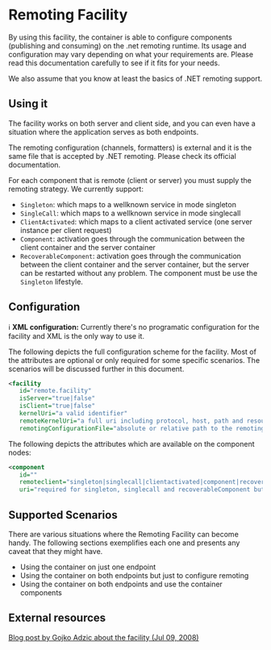 # Remoting Facility

By using this facility, the container is able to configure components (publishing and consuming) on the .net remoting runtime. Its usage and configuration may vary depending on what your requirements are. Please read this documentation carefully to see if it fits for your needs.

We also assume that you know at least the basics of .NET remoting support.

## Using it

The facility works on both server and client side, and you can even have a situation where the application serves as both endpoints.

The remoting configuration (channels, formatters) is  external and it is the same file that is accepted by .NET remoting. Please check its official documentation.

For each component that is remote (client or server) you must supply the remoting strategy. We currently support:

* `Singleton`: which maps to a wellknown service in mode singleton
* `SingleCall`: which maps to a wellknown service in mode singlecall
* `ClientActivated`: which maps to a client activated service (one server instance per client request)
* `Component`: activation goes through the communication between the client container and the server container
* `RecoverableComponent`: activation goes through the communication between the client container  and the server container, but the server can be restarted without any problem. The component must be use the `Singleton` lifestyle.

## Configuration

:information_source: **XML configuration:** Currently there's no programatic configuration for the facility and XML is the only way to use it.

The following depicts the full configuration scheme for the facility.  Most of the attributes are optional or only required for some specific  scenarios. The scenarios will be discussed further in this document.

```xml
<facility
   id="remote.facility"
   isServer="true|false"
   isClient="true|false"
   kernelUri="a valid identifier"
   remoteKernelUri="a full uri including protocol, host, path and resource"
   remotingConfigurationFile="absolute or relative path to the remoting configuration file" />
```

The following depicts the attributes which are available on the component nodes:

```xml
<component
   id=""
   remoteclient="singleton|singlecall|clientactivated|component|recoverableComponent "
   uri="required for singleton, singlecall and recoverableComponent but if not present, the component id is used" />
```

## Supported Scenarios

There are various situations where the Remoting Facility can become handy. The following sections exemplifies each one and presents any caveat that they might have.

* Using the container on just one endpoint
* Using the container on both endpoints but just to configure remoting
* Using the container on both endpoints and use the container components

## External resources

[Blog post by Gojko Adzic about the facility (Jul 09, 2008)](http://gojko.net/2008/07/09/really-simple-net-remoting-with-castle/)
